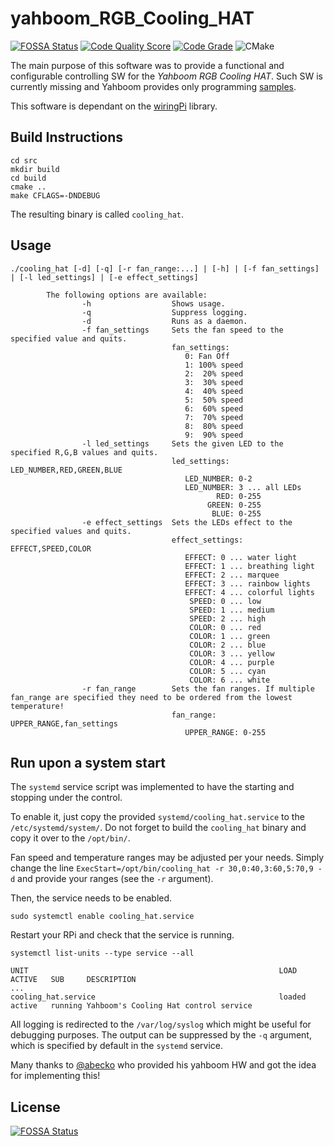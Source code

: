# yahboom_RGB_Cooling_HAT

[![FOSSA Status](https://app.fossa.com/api/projects/git%2Bgithub.com%2Fvookimedlo%2Fyahboom_RGB_Cooling_HAT.svg?type=shield)](https://app.fossa.com/projects/git%2Bgithub.com%2Fvookimedlo%2Fyahboom_RGB_Cooling_HAT?ref=badge_shield)
[![Code Quality Score](https://www.code-inspector.com/project/15242/score/svg)](https://frontend.code-inspector.com/public/project/15242/yahboom_RGB_Cooling_HAT/dashboard)
[![Code Grade](https://www.code-inspector.com/project/15242/status/svg)](https://frontend.code-inspector.com/public/project/15242/yahboom_RGB_Cooling_HAT/dashboard)
![CMake](https://github.com/vookimedlo/yahboom_RGB_Cooling_HAT/workflows/CMake/badge.svg)

The main purpose of this software was to provide a functional and configurable controlling SW for the *Yahboom RGB Cooling HAT*. Such SW is currently missing and Yahboom provides only programming [samples][1].

This software is dependant on the [wiringPi][2] library.

## Build Instructions

```
cd src
mkdir build
cd build
cmake ..
make CFLAGS=-DNDEBUG
```

The resulting binary is called `cooling_hat`.

## Usage
```
./cooling_hat [-d] [-q] [-r fan_range:...] | [-h] | [-f fan_settings] | [-l led_settings] | [-e effect_settings]

        The following options are available:
                -h                  Shows usage.
                -q                  Suppress logging.
                -d                  Runs as a daemon.
                -f fan_settings     Sets the fan speed to the specified value and quits.
                                    fan_settings:
                                       0: Fan Off
                                       1: 100% speed
                                       2:  20% speed
                                       3:  30% speed
                                       4:  40% speed
                                       5:  50% speed
                                       6:  60% speed
                                       7:  70% speed
                                       8:  80% speed
                                       9:  90% speed
                -l led_settings     Sets the given LED to the specified R,G,B values and quits.
                                    led_settings: LED_NUMBER,RED,GREEN,BLUE
                                       LED_NUMBER: 0-2
                                       LED_NUMBER: 3 ... all LEDs
                                              RED: 0-255
                                            GREEN: 0-255
                                             BLUE: 0-255
                -e effect_settings  Sets the LEDs effect to the specified values and quits.
                                    effect_settings: EFFECT,SPEED,COLOR
                                       EFFECT: 0 ... water light
                                       EFFECT: 1 ... breathing light
                                       EFFECT: 2 ... marquee
                                       EFFECT: 3 ... rainbow lights
                                       EFFECT: 4 ... colorful lights
                                        SPEED: 0 ... low
                                        SPEED: 1 ... medium
                                        SPEED: 2 ... high
                                        COLOR: 0 ... red
                                        COLOR: 1 ... green
                                        COLOR: 2 ... blue
                                        COLOR: 3 ... yellow
                                        COLOR: 4 ... purple
                                        COLOR: 5 ... cyan
                                        COLOR: 6 ... white
                -r fan_range        Sets the fan ranges. If multiple fan_range are specified they need to be ordered from the lowest temperature!
                                    fan_range: UPPER_RANGE,fan_settings
                                       UPPER_RANGE: 0-255
```
## Run upon a system start

The `systemd` service script was implemented to have the starting and stopping under the control.

To enable it, just copy the provided `systemd/cooling_hat.service` to the  `/etc/systemd/system/`.
Do not forget to build the `cooling_hat` binary and copy it over to the `/opt/bin/`.

Fan speed and temperature ranges may be adjusted per your needs. Simply change the line `ExecStart=/opt/bin/cooling_hat -r 30,0:40,3:60,5:70,9 -d` and provide your ranges (see the `-r` argument).

Then, the service needs to be enabled.

`sudo systemctl enable cooling_hat.service`

Restart your RPi and check that the service is running.

`systemctl list-units --type service --all`

```
UNIT                                                        LOAD      ACTIVE   SUB     DESCRIPTION                                                       
...                              
cooling_hat.service                                         loaded    active   running Yahboom's Cooling Hat control service  
```

All logging is redirected to the `/var/log/syslog` which might be useful for debugging purposes. The output can be suppressed by the `-q` argument, which is specified by default in the `systemd` service.

Many thanks to [@abecko][3] who provided his yahboom HW and got the idea for implementing this!

## License
[![FOSSA Status](https://app.fossa.com/api/projects/git%2Bgithub.com%2Fvookimedlo%2Fyahboom_RGB_Cooling_HAT.svg?type=large)](https://app.fossa.com/projects/git%2Bgithub.com%2Fvookimedlo%2Fyahboom_RGB_Cooling_HAT?ref=badge_large)


[1]: https://github.com/YahboomTechnology/Raspberry-Pi-RGB-Cooling-HAT/
[2]: http://wiringpi.com/
[3]: https://github.com/abecko
